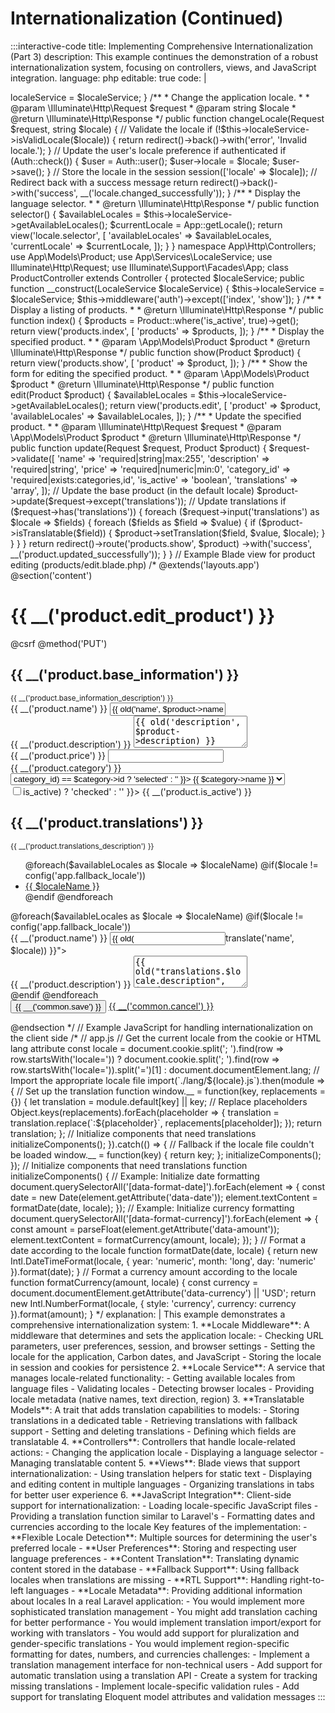 # Internationalization (Continued)

:::interactive-code
title: Implementing Comprehensive Internationalization (Part 3)
description: This example continues the demonstration of a robust internationalization system, focusing on controllers, views, and JavaScript integration.
language: php
editable: true
code: |
  <?php
  
  namespace App\Http\Controllers;
  
  use App\Models\Product;
  use App\Services\LocaleService;
  use Illuminate\Http\Request;
  use Illuminate\Support\Facades\App;
  use Illuminate\Support\Facades\Auth;
  
  class LocaleController extends Controller
  {
      protected $localeService;
      
      public function __construct(LocaleService $localeService)
      {
          $this->localeService = $localeService;
      }
      
      /**
       * Change the application locale.
       *
       * @param  \Illuminate\Http\Request  $request
       * @param  string  $locale
       * @return \Illuminate\Http\Response
       */
      public function changeLocale(Request $request, string $locale)
      {
          // Validate the locale
          if (!$this->localeService->isValidLocale($locale)) {
              return redirect()->back()->with('error', 'Invalid locale.');
          }
          
          // Update the user's locale preference if authenticated
          if (Auth::check()) {
              $user = Auth::user();
              $user->locale = $locale;
              $user->save();
          }
          
          // Store the locale in the session
          session(['locale' => $locale]);
          
          // Redirect back with a success message
          return redirect()->back()->with('success', __('locale.changed_successfully'));
      }
      
      /**
       * Display the language selector.
       *
       * @return \Illuminate\Http\Response
       */
      public function selector()
      {
          $availableLocales = $this->localeService->getAvailableLocales();
          $currentLocale = App::getLocale();
          
          return view('locale.selector', [
              'availableLocales' => $availableLocales,
              'currentLocale' => $currentLocale,
          ]);
      }
  }
  
  namespace App\Http\Controllers;
  
  use App\Models\Product;
  use App\Services\LocaleService;
  use Illuminate\Http\Request;
  use Illuminate\Support\Facades\App;
  
  class ProductController extends Controller
  {
      protected $localeService;
      
      public function __construct(LocaleService $localeService)
      {
          $this->localeService = $localeService;
          $this->middleware('auth')->except(['index', 'show']);
      }
      
      /**
       * Display a listing of products.
       *
       * @return \Illuminate\Http\Response
       */
      public function index()
      {
          $products = Product::where('is_active', true)->get();
          
          return view('products.index', [
              'products' => $products,
          ]);
      }
      
      /**
       * Display the specified product.
       *
       * @param  \App\Models\Product  $product
       * @return \Illuminate\Http\Response
       */
      public function show(Product $product)
      {
          return view('products.show', [
              'product' => $product,
          ]);
      }
      
      /**
       * Show the form for editing the specified product.
       *
       * @param  \App\Models\Product  $product
       * @return \Illuminate\Http\Response
       */
      public function edit(Product $product)
      {
          $availableLocales = $this->localeService->getAvailableLocales();
          
          return view('products.edit', [
              'product' => $product,
              'availableLocales' => $availableLocales,
          ]);
      }
      
      /**
       * Update the specified product.
       *
       * @param  \Illuminate\Http\Request  $request
       * @param  \App\Models\Product  $product
       * @return \Illuminate\Http\Response
       */
      public function update(Request $request, Product $product)
      {
          $request->validate([
              'name' => 'required|string|max:255',
              'description' => 'required|string',
              'price' => 'required|numeric|min:0',
              'category_id' => 'required|exists:categories,id',
              'is_active' => 'boolean',
              'translations' => 'array',
          ]);
          
          // Update the base product (in the default locale)
          $product->update($request->except('translations'));
          
          // Update translations
          if ($request->has('translations')) {
              foreach ($request->input('translations') as $locale => $fields) {
                  foreach ($fields as $field => $value) {
                      if ($product->isTranslatable($field)) {
                          $product->setTranslation($field, $value, $locale);
                      }
                  }
              }
          }
          
          return redirect()->route('products.show', $product)
              ->with('success', __('product.updated_successfully'));
      }
  }
  
  // Example Blade view for product editing (products/edit.blade.php)
  
  /*
  @extends('layouts.app')
  
  @section('content')
      <div class="container">
          <h1>{{ __('product.edit_product') }}</h1>
          
          <form action="{{ route('products.update', $product) }}" method="POST">
              @csrf
              @method('PUT')
              
              <div class="card mb-4">
                  <div class="card-header">
                      <h2>{{ __('product.base_information') }}</h2>
                      <small>{{ __('product.base_information_description') }}</small>
                  </div>
                  <div class="card-body">
                      <div class="form-group">
                          <label for="name">{{ __('product.name') }}</label>
                          <input type="text" class="form-control" id="name" name="name" value="{{ old('name', $product->name) }}" required>
                      </div>
                      
                      <div class="form-group">
                          <label for="description">{{ __('product.description') }}</label>
                          <textarea class="form-control" id="description" name="description" rows="3" required>{{ old('description', $product->description) }}</textarea>
                      </div>
                      
                      <div class="form-group">
                          <label for="price">{{ __('product.price') }}</label>
                          <input type="number" class="form-control" id="price" name="price" value="{{ old('price', $product->price) }}" step="0.01" min="0" required>
                      </div>
                      
                      <div class="form-group">
                          <label for="category_id">{{ __('product.category') }}</label>
                          <select class="form-control" id="category_id" name="category_id" required>
                              @foreach($categories as $category)
                                  <option value="{{ $category->id }}" {{ old('category_id', $product->category_id) == $category->id ? 'selected' : '' }}>
                                      {{ $category->name }}
                                  </option>
                              @endforeach
                          </select>
                      </div>
                      
                      <div class="form-check">
                          <input type="checkbox" class="form-check-input" id="is_active" name="is_active" value="1" {{ old('is_active', $product->is_active) ? 'checked' : '' }}>
                          <label class="form-check-label" for="is_active">{{ __('product.is_active') }}</label>
                      </div>
                  </div>
              </div>
              
              <div class="card mb-4">
                  <div class="card-header">
                      <h2>{{ __('product.translations') }}</h2>
                      <small>{{ __('product.translations_description') }}</small>
                  </div>
                  <div class="card-body">
                      <ul class="nav nav-tabs" id="translationTabs" role="tablist">
                          @foreach($availableLocales as $locale => $localeName)
                              @if($locale != config('app.fallback_locale'))
                                  <li class="nav-item">
                                      <a class="nav-link {{ $loop->first ? 'active' : '' }}" id="{{ $locale }}-tab" data-toggle="tab" href="#{{ $locale }}" role="tab" aria-controls="{{ $locale }}" aria-selected="{{ $loop->first ? 'true' : 'false' }}">
                                          {{ $localeName }}
                                      </a>
                                  </li>
                              @endif
                          @endforeach
                      </ul>
                      
                      <div class="tab-content mt-3" id="translationTabsContent">
                          @foreach($availableLocales as $locale => $localeName)
                              @if($locale != config('app.fallback_locale'))
                                  <div class="tab-pane fade {{ $loop->first ? 'show active' : '' }}" id="{{ $locale }}" role="tabpanel" aria-labelledby="{{ $locale }}-tab">
                                      <div class="form-group">
                                          <label for="{{ $locale }}_name">{{ __('product.name') }}</label>
                                          <input type="text" class="form-control" id="{{ $locale }}_name" name="translations[{{ $locale }}][name]" value="{{ old("translations.$locale.name", $product->translate('name', $locale)) }}">
                                      </div>
                                      
                                      <div class="form-group">
                                          <label for="{{ $locale }}_description">{{ __('product.description') }}</label>
                                          <textarea class="form-control" id="{{ $locale }}_description" name="translations[{{ $locale }}][description]" rows="3">{{ old("translations.$locale.description", $product->translate('description', $locale)) }}</textarea>
                                      </div>
                                  </div>
                              @endif
                          @endforeach
                      </div>
                  </div>
              </div>
              
              <button type="submit" class="btn btn-primary">{{ __('common.save') }}</button>
              <a href="{{ route('products.show', $product) }}" class="btn btn-secondary">{{ __('common.cancel') }}</a>
          </form>
      </div>
  @endsection
  */
  
  // Example JavaScript for handling internationalization on the client side
  
  /*
  // app.js
  
  // Get the current locale from the cookie or HTML lang attribute
  const locale = document.cookie.split('; ').find(row => row.startsWith('locale='))
      ? document.cookie.split('; ').find(row => row.startsWith('locale=')).split('=')[1]
      : document.documentElement.lang;
  
  // Import the appropriate locale file
  import(`./lang/${locale}.js`).then(module => {
      // Set up the translation function
      window.__ = function(key, replacements = {}) {
          let translation = module.default[key] || key;
          
          // Replace placeholders
          Object.keys(replacements).forEach(placeholder => {
              translation = translation.replace(`:${placeholder}`, replacements[placeholder]);
          });
          
          return translation;
      };
      
      // Initialize components that need translations
      initializeComponents();
  }).catch(() => {
      // Fallback if the locale file couldn't be loaded
      window.__ = function(key) {
          return key;
      };
      
      initializeComponents();
  });
  
  // Initialize components that need translations
  function initializeComponents() {
      // Example: Initialize date formatting
      document.querySelectorAll('[data-format-date]').forEach(element => {
          const date = new Date(element.getAttribute('data-date'));
          element.textContent = formatDate(date, locale);
      });
      
      // Example: Initialize currency formatting
      document.querySelectorAll('[data-format-currency]').forEach(element => {
          const amount = parseFloat(element.getAttribute('data-amount'));
          element.textContent = formatCurrency(amount, locale);
      });
  }
  
  // Format a date according to the locale
  function formatDate(date, locale) {
      return new Intl.DateTimeFormat(locale, {
          year: 'numeric',
          month: 'long',
          day: 'numeric'
      }).format(date);
  }
  
  // Format a currency amount according to the locale
  function formatCurrency(amount, locale) {
      const currency = document.documentElement.getAttribute('data-currency') || 'USD';
      
      return new Intl.NumberFormat(locale, {
          style: 'currency',
          currency: currency
      }).format(amount);
  }
  */
explanation: |
  This example demonstrates a comprehensive internationalization system:
  
  1. **Locale Middleware**: A middleware that determines and sets the application locale:
     - Checking URL parameters, user preferences, session, and browser settings
     - Setting the locale for the application, Carbon dates, and JavaScript
     - Storing the locale in session and cookies for persistence
  
  2. **Locale Service**: A service that manages locale-related functionality:
     - Getting available locales from language files
     - Validating locales
     - Detecting browser locales
     - Providing locale metadata (native names, text direction, region)
  
  3. **Translatable Models**: A trait that adds translation capabilities to models:
     - Storing translations in a dedicated table
     - Retrieving translations with fallback support
     - Setting and deleting translations
     - Defining which fields are translatable
  
  4. **Controllers**: Controllers that handle locale-related actions:
     - Changing the application locale
     - Displaying a language selector
     - Managing translatable content
  
  5. **Views**: Blade views that support internationalization:
     - Using translation helpers for static text
     - Displaying and editing content in multiple languages
     - Organizing translations in tabs for better user experience
  
  6. **JavaScript Integration**: Client-side support for internationalization:
     - Loading locale-specific JavaScript files
     - Providing a translation function similar to Laravel's
     - Formatting dates and currencies according to the locale
  
  Key features of the implementation:
  
  - **Flexible Locale Detection**: Multiple sources for determining the user's preferred locale
  - **User Preferences**: Storing and respecting user language preferences
  - **Content Translation**: Translating dynamic content stored in the database
  - **Fallback Support**: Using fallback locales when translations are missing
  - **RTL Support**: Handling right-to-left languages
  - **Locale Metadata**: Providing additional information about locales
  
  In a real Laravel application:
  - You would implement more sophisticated translation management
  - You might add translation caching for better performance
  - You would implement translation import/export for working with translators
  - You would add support for pluralization and gender-specific translations
  - You would implement region-specific formatting for dates, numbers, and currencies
challenges:
  - Implement a translation management interface for non-technical users
  - Add support for automatic translation using a translation API
  - Create a system for tracking missing translations
  - Implement locale-specific validation rules
  - Add support for translating Eloquent model attributes and validation messages
:::
